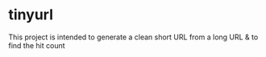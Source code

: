 # tinyurl
This project is intended to generate a clean short URL from a long URL &amp; to find the hit count
